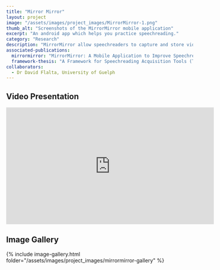 ```yaml
---
title: "Mirror Mirror"
layout: project
image: "/assets/images/project_images/MirrorMirror-1.png"
thumb_alt: "Screenshots of the MirrorMirror mobile application"
excerpt: "An android app which helps you practice speechreading."
category: "Research"
description: "MirrorMirror allow speechreaders to capture and store videos of speech movements and words in a “lipshape library”. Users could gather coded videos of friends and family, allowing them to practice speechreading on those they speak with most."
associated-publications:
  mirrormirror: "MirrorMirror: A Mobile Application to Improve Speechreading Acquisition"
  framework-thesis: "A Framework for Speechreading Acquisition Tools (Thesis)"
collaborators:
  - Dr David Flalta, University of Guelph
---
```

## Video Presentation

<iframe class="wrap" width="560" height="315" src="https://www.youtube.com/embed/ldKJsMhFbwE" frameborder="0" allow="accelerometer; autoplay; encrypted-media; gyroscope; picture-in-picture" allowfullscreen></iframe>

## Image Gallery
{% include image-gallery.html folder="/assets/images/project_images/mirrormirror-gallery" %}
